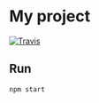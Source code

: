 # My project

[![Travis](https://img.shields.io/travis/linusnorton/continuous-deployment-demo.svg?style=flat-square)](https://travis-ci.org/linusnorton/continuous-deployment-demo)

## Run

```
npm start
```

